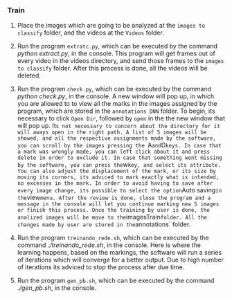 ### Train

1. Place the images which are going to be analyzed at the `images to classify` folder, and the videos at the `Videos` folder.

2. Run the program `extratc.py`, which can be executed by the command *python extract.py*, in the console.
        This program will get frames out of every video in the videos directory, and send those frames to the `images to classify` folder. After this process is done, all the videos will be deleted.

3. Run the program `check.py`, which can be executed by the command *python check.py*, in the console.
        A new window will pop up, in which you are allowed to to view all the marks in the images assigned by the program, which are stored in the `annotations DNN` folder.
        To begin, its necessary to click `Open Dir`, followed by `open` in the the new window that will pop up. It`s not necessary to concern about the directory for it will aways open in the right path.
        A list of 5 images will be showed, and all the respective assignments made by the software, you can scroll by the images pressing the `A` and `D` keys.
        In case that a mark was wrongly made, you can left click about it and press delete in order to exclude it.
        In case that something went missing by the software, you can press the `w` key, and select its attribute.
        You can also adjust the displacement of the mark, or its size by moving its corners, its adviced to mark exactly what is intended, no excesses in the mark.
        In order to avoid having to save after every image change, its possible to select the option `Auto saving` in the `view` menu.
        After the review is done, close the program and a message in the console will let you continue marking new 5 images or finish this process.
        Once the training by user is done, the analized images will be move to the `imagesTrain` folder.
        All the changes made by user are stored in the `annotations` folder.

4. Run the program `treinando_rede.sh`, which can be executed by the command *./treinando_rede.sh*, in the console.
        Here is where the learning happens, based on the markings, the software will run a series of iterations which will converge for a better output.
        Due to high number of iterations its adviced to stop the process after due time.

5. Run the program `gen_pb.sh`, which can be executed by the command *./gen_pb.sh*, in the console.
